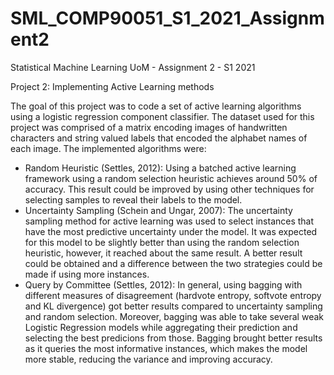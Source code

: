 # SML_COMP90051_S1_2021_Assignment2
Statistical Machine Learning UoM - Assignment 2 - S1 2021

Project 2: Implementing Active Learning methods

The goal of this project was to code a set of active learning algorithms using a logistic regression component classifier. The dataset used for this project was comprised of a matrix encoding images of handwritten characters and string valued labels that encoded the alphabet names of each image. The implemented algorithms were:

- Random Heuristic (Settles, 2012): Using a batched active learning framework using a random selection heuristic achieves around 50% of accuracy. This result could be improved by using other techniques for selecting samples to reveal their labels to the model.
- Uncertainty Sampling (Schein and Ungar, 2007): The uncertainty sampling method for active learning was used to select instances that have the most predictive uncertainty under the model. It was expected for this model to be slightly better than using the random selection heuristic, however, it reached about the same result. A better result could be obtained and a difference between the two strategies could be made if using more instances.
- Query by Committee (Settles, 2012): In general, using bagging with different measures of disagreement (hardvote entropy, softvote entropy and KL divergence) got better results compared to uncertainty sampling and random selection. Moreover, bagging was able to take several weak Logistic Regression models while aggregating their prediction and selecting the best predicions from those. Bagging brought better results as it queries the most informative instances, which makes the model more stable, reducing the variance and improving accuracy.



